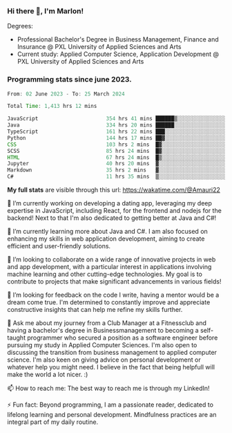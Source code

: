 
### Hi there 👋, I'm Marlon!

Degrees: 
- Professional Bachelor's Degree in Business Management, Finance and Insurance @ PXL University of Applied Sciences and Arts
- Current study: Applied Computer Science, Application Development @ PXL University of Applied Sciences and Arts

### Programming stats since june 2023.
<!--START_SECTION:waka-->

```java
From: 02 June 2023 - To: 25 March 2024

Total Time: 1,413 hrs 12 mins

JavaScript                      354 hrs 41 mins ██████▒░░░░░░░░░░░░░░░░░░   25.03 %
Java                            334 hrs 20 mins ██████░░░░░░░░░░░░░░░░░░░   23.60 %
TypeScript                      161 hrs 22 mins ███░░░░░░░░░░░░░░░░░░░░░░   11.39 %
Python                          144 hrs 17 mins ██▓░░░░░░░░░░░░░░░░░░░░░░   10.18 %
CSS                             103 hrs 2 mins  █▓░░░░░░░░░░░░░░░░░░░░░░░   07.27 %
SCSS                            85 hrs 24 mins  █▓░░░░░░░░░░░░░░░░░░░░░░░   06.03 %
HTML                            67 hrs 24 mins  █▒░░░░░░░░░░░░░░░░░░░░░░░   04.76 %
Jupyter                         40 hrs 20 mins  ▓░░░░░░░░░░░░░░░░░░░░░░░░   02.85 %
Markdown                        35 hrs 2 mins   ▓░░░░░░░░░░░░░░░░░░░░░░░░   02.47 %
C#                              11 hrs 35 mins  ▒░░░░░░░░░░░░░░░░░░░░░░░░   00.82 %
```

<!--END_SECTION:waka-->
**My full stats** are visible through this url: https://wakatime.com/@Amauri22



🔭 I’m currently working on developing a dating app, leveraging my deep expertise in JavaScript, including React, for the frontend and nodejs for the backend! Next to that I'm also dedicated to getting better at Java and C#!

🌱 I’m currently learning more about Java and C#. I am also focused on enhancing my skills in web application development, aiming to create efficient and user-friendly solutions.

👯 I’m looking to collaborate on a wide range of innovative projects in web and app development, with a particular interest in applications involving machine learning and other cutting-edge technologies. My goal is to contribute to projects that make significant advancements in various fields!

🤔 I’m looking for feedback on the code I write, having a mentor would be a dream come true. I'm determined to constantly improve and appreciate constructive insights that can help me refine my skills further.

💬 Ask me about my journey from a Club Manager at a Fitnessclub and having a bachelor's degree in Businessmanagement to becoming a self-taught programmer who secured a position as a software engineer before pursuing my study in Applied Computer Sciences. I'm also open to discussing the transition from business management to applied computer science. I'm also keen on giving advice on personal development or whatever help you might need. I believe in the fact that being helpfull will make the world a lot nicer. :)

📫 How to reach me: The best way to reach me is through my LinkedIn!

⚡ Fun fact: Beyond programming, I am a passionate reader, dedicated to lifelong learning and personal development. Mindfulness practices are an integral part of my daily routine.


